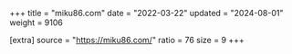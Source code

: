 +++
title = "miku86.com"
date = "2022-03-22"
updated = "2024-08-01"
weight = 9106

[extra]
source = "https://miku86.com/"
ratio = 76
size = 9
+++
